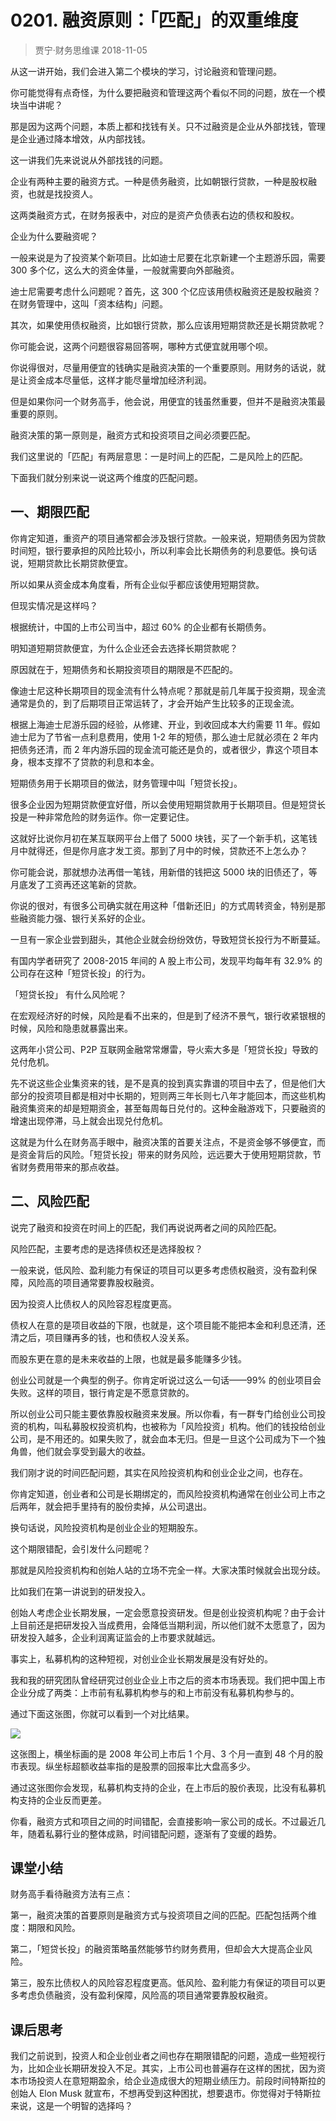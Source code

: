 # 0201. 融资原则：「匹配」的双重维度
> 贾宁·财务思维课
2018-11-05

从这一讲开始，我们会进入第二个模块的学习，讨论融资和管理问题。

你可能觉得有点奇怪，为什么要把融资和管理这两个看似不同的问题，放在一个模块当中讲呢？

那是因为这两个问题，本质上都和找钱有关。只不过融资是企业从外部找钱，管理是企业通过降本增效，从内部找钱。

这一讲我们先来说说从外部找钱的问题。

企业有两种主要的融资方式。一种是债务融资，比如朝银行贷款，一种是股权融资，也就是找投资人。

这两类融资方式，在财务报表中，对应的是资产负债表右边的债权和股权。

企业为什么要融资呢？

一般来说是为了投资某个新项目。比如迪士尼要在北京新建一个主题游乐园，需要 300 多个亿，这么大的资金体量，一般就需要向外部融资。

迪士尼需要考虑什么问题呢？首先，这 300 个亿应该用债权融资还是股权融资？在财务管理中，这叫「资本结构」问题。

其次，如果使用债权融资，比如银行贷款，那么应该用短期贷款还是长期贷款呢？

你可能会说，这两个问题很容易回答啊，哪种方式便宜就用哪个呗。

你说得很对，尽量用便宜的钱确实是融资决策的一个重要原则。用财务的话说，就是让资金成本尽量低，这样才能尽量增加经济利润。

但是如果你问一个财务高手，他会说，用便宜的钱虽然重要，但并不是融资决策最重要的原则。

融资决策的第一原则是，融资方式和投资项目之间必须要匹配。

我们这里说的「匹配」有两层意思：一是时间上的匹配，二是风险上的匹配。

下面我们就分别来说一说这两个维度的匹配问题。

## 一、期限匹配
你肯定知道，重资产的项目通常都会涉及银行贷款。一般来说，短期债务因为贷款时间短，银行要承担的风险比较小，所以利率会比长期债务的利息要低。换句话说，短期贷款比长期贷款便宜。

所以如果从资金成本角度看，所有企业似乎都应该使用短期贷款。

但现实情况是这样吗？

根据统计，中国的上市公司当中，超过 60% 的企业都有长期债务。

明知道短期贷款便宜，为什么企业还会去选择长期贷款呢？

原因就在于，短期债务和长期投资项目的期限是不匹配的。

像迪士尼这种长期项目的现金流有什么特点呢？那就是前几年属于投资期，现金流通常是负的，到了后期项目正常运转了，才会开始产生比较多的正现金流。

根据上海迪士尼游乐园的经验，从修建、开业，到收回成本大约需要 11 年。假如迪士尼为了节省一点利息费用，使用 1-2 年的短债，那么迪士尼就必须在 2 年内把债务还清，而 2 年内游乐园的现金流可能还是负的，或者很少，靠这个项目本身，根本支撑不了贷款的利息和本金。

短期债务用于长期项目的做法，财务管理中叫「短贷长投」。

很多企业因为短期贷款便宜好借，所以会使用短期贷款用于长期项目。但是短贷长投是一种非常危险的财务运作。你一定要记住。

这就好比说你月初在某互联网平台上借了 5000 块钱，买了一个新手机，这笔钱月中就得还，但是你月底才发工资。那到了月中的时候，贷款还不上怎么办？

你可能会说，那就想办法再借一笔钱，用新借的钱把这 5000 块的旧债还了，等月底发了工资再还这笔新的贷款。

你说的很对，有很多公司确实就在用这种「借新还旧」的方式周转资金，特别是那些融资能力强、银行关系好的企业。

一旦有一家企业尝到甜头，其他企业就会纷纷效仿，导致短贷长投行为不断蔓延。

有国内学者研究了 2008-2015 年间的 A 股上市公司，发现平均每年有 32.9% 的公司存在这种「短贷长投」的行为。

「短贷长投」 有什么风险呢？

在宏观经济好的时候，风险是看不出来的，但是到了经济不景气，银行收紧银根的时候，风险和隐患就暴露出来。

这两年小贷公司、P2P 互联网金融常常爆雷，导火索大多是「短贷长投」导致的兑付危机。

先不说这些企业集资来的钱，是不是真的投到真实靠谱的项目中去了，但是他们大部分的投资项目都是相对中长期的，短则两三年长则七八年才能回本，而这些机构融资集资来的却是短期资金，甚至每周每日兑付的。这种金融游戏下，只要融资的增速出现停滞，马上就会出现兑付危机。

这就是为什么在财务高手眼中，融资决策的首要关注点，不是资金够不够便宜，而是资金背后的风险。「短贷长投」带来的财务风险，远远要大于使用短期贷款，节省财务费用带来的那点收益。

## 二、风险匹配
说完了融资和投资在时间上的匹配，我们再说说两者之间的风险匹配。

风险匹配，主要考虑的是选择债权还是选择股权？

一般来说，低风险、盈利能力有保证的项目可以更多考虑债权融资，没有盈利保障，风险高的项目通常要靠股权融资。

因为投资人比债权人的风险容忍程度更高。

债权人在意的是项目收益的下限，也就是，这个项目能不能把本金和利息还清，还清之后，项目赚再多的钱，也和债权人没关系。

而股东更在意的是未来收益的上限，也就是最多能赚多少钱。

创业公司就是一个典型的例子。你肯定听说过这么一句话——99% 的创业项目会失败。这样的项目，银行肯定是不愿意贷款的。

所以创业公司只能主要依靠股权融资来发展。所以你看，有一群专门给创业公司投资的机构，叫私募股权投资机构，也被称为「风险投资」机构。他们的钱投给创业公司，是不用还的。如果失败了，就会血本无归。但是一旦这个公司成为下一个独角兽，他们就会享受到最大的收益。

我们刚才说的时间匹配问题，其实在风险投资机构和创业企业之间，也存在。

你肯定知道，创业者和公司是长期绑定的，而风险投资机构通常在创业公司上市之后两年，就会把手里持有的股份卖掉，从公司退出。

换句话说，风险投资机构是创业企业的短期股东。

这个期限错配，会引发什么问题呢？

那就是风险投资机构和创始人站的立场不完全一样。大家决策时候就会出现分歧。

比如我们在第一讲说到的研发投入。

创始人考虑企业长期发展，一定会愿意投资研发。但是创业投资机构呢？由于会计上目前还是把研发投入当成费用，会降低当期利润，所以他们就不太愿意了，因为研发投入越多，企业利润离证监会的上市要求就越远。

事实上，私募机构的这种短视，对创业企业长期发展是没有好处的。

我和我的研究团队曾经研究过创业企业上市之后的资本市场表现。我们把中国上市企业分成了两类：上市前有私募机构参与的和上市前没有私募机构参与的。

通过下面这张图，你就可以看到一个对比结果。

![](https://raw.githubusercontent.com/dalong0514/selfstudy/master/图片链接/金融/2019009.jpg)

这张图上，横坐标画的是 2008 年公司上市后 1 个月、3 个月一直到 48 个月的股市表现。纵坐标超额收益率指的是股票的回报率比大盘高多少。

通过这张图你会发现，私募机构支持的企业，在上市后的股价表现，比没有私募机构支持的企业反而更差。

你看，融资方式和项目之间的时间错配，会直接影响一家公司的成长。不过最近几年，随着私募行业的整体成熟，时间错配问题，逐渐有了变缓的趋势。

## 课堂小结
财务高手看待融资方法有三点：

第一，融资决策的首要原则是融资方式与投资项目之间的匹配。匹配包括两个维度：期限和风险。

第二，「短贷长投」的融资策略虽然能够节约财务费用，但却会大大提高企业风险。

第三，股东比债权人的风险容忍程度更高。低风险、盈利能力有保证的项目可以更多考虑负债融资，没有盈利保障，风险高的项目通常要靠股权融资。

## 课后思考
我们之前说到，投资人和企业创业者之间也存在期限错配的问题，造成一些短视行为，比如企业长期研发投入不足。其实，上市公司也普遍存在这样的困扰，因为资本市场投资人在意短期盈余，给企业造成很大的短期业绩压力。前段时间特斯拉的创始人 Elon Musk 就宣布，不想再受到这种困扰，想要退市。你觉得对于特斯拉来说，这是一个明智的选择吗？
